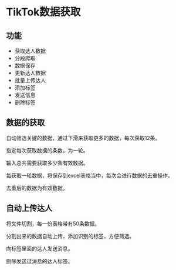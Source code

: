 # TikTok数据获取
## 功能

- 获取达人数据
- 分段爬取
- 数据保存
- 更新达人数据
- 批量上传达人
- 添加标签
- 发送信息
- 删除标签

## **数据的获取**

自动筛选关键的数据，通过下滑来获取更多的数据，每次获取12条。

指定每次获取数据的条数，为一轮。

输入总共需要获取多少条有效数据。

每获取一轮数据，将保存到excel表格当中，每次会进行数据的去重操作。

去重后的数据为有效数据。



## 自动上传达人

将文件切割，每一份表格带有50条数据。

分割出来的数据自动上传，添加识别的标签，方便筛选。

向标签里面的达人发送消息。

删除发送过消息的达人标签。